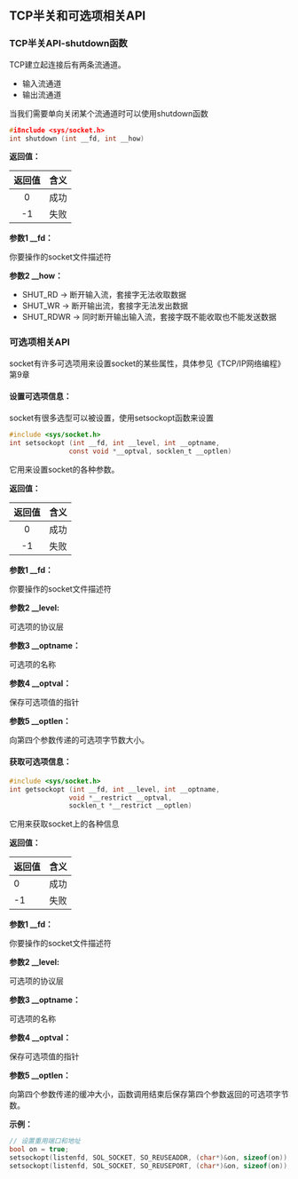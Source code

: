 ## TCP半关和可选项相关API

### TCP半关API-shutdown函数

TCP建立起连接后有两条流通道。

- 输入流通道
- 输出流通道

当我们需要单向关闭某个流通道时可以使用shutdown函数

```c
#i8nclude <sys/socket.h>
int shutdown (int __fd, int __how)
```

**返回值：**

| 返回值 | 含义 |
| :----: | :--: |
|   0    | 成功 |
|   -1   | 失败 |

**参数1 __fd：**

你要操作的socket文件描述符

**参数2 __how：**

- SHUT_RD         -> 断开输入流，套接字无法收取数据
- SHUT_WR        -> 断开输出流，套接字无法发出数据
- SHUT_RDWR   -> 同时断开输出输入流，套接字既不能收取也不能发送数据

### 可选项相关API

socket有许多可选项用来设置socket的某些属性，具体参见《TCP/IP网络编程》第9章

#### 设置可选项信息：

socket有很多选型可以被设置，使用setsockopt函数来设置

```c
#include <sys/socket.h>
int setsockopt (int __fd, int __level, int __optname,
		       const void *__optval, socklen_t __optlen)
```

它用来设置socket的各种参数。

**返回值：**

| 返回值 | 含义 |
| :----: | :--: |
|   0    | 成功 |
|   -1   | 失败 |

**参数1 __fd：**

你要操作的socket文件描述符

**参数2 __level:**

可选项的协议层

**参数3 __optname：**

可选项的名称

**参数4 __optval：**

保存可选项值的指针

**参数5 __optlen：**

向第四个参数传递的可选项字节数大小。

#### 获取可选项信息：

```c
#include <sys/socket.h>
int getsockopt (int __fd, int __level, int __optname,
		       void *__restrict __optval,
		       socklen_t *__restrict __optlen)
```

它用来获取socket上的各种信息

**返回值：**

| 返回值 | 含义 |
| ------ | ---- |
| 0      | 成功 |
| -1     | 失败 |

**参数1 __fd：**

你要操作的socket文件描述符

**参数2 __level:**

可选项的协议层

**参数3 __optname：**

可选项的名称

**参数4 __optval：**

保存可选项值的指针

**参数5 __optlen：**

向第四个参数传递的缓冲大小，函数调用结束后保存第四个参数返回的可选项字节数。

**示例：**

```c
// 设置重用端口和地址
bool on = true;
setsockopt(listenfd, SOL_SOCKET, SO_REUSEADDR, (char*)&on, sizeof(on));
setsockopt(listenfd, SOL_SOCKET, SO_REUSEPORT, (char*)&on, sizeof(on));
```







